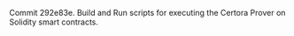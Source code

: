 Commit 292e83e.                    Build and Run scripts for executing the Certora Prover on Solidity smart contracts.